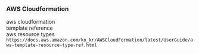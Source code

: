 
### AWS Cloudformation

aws cloudformation   
  template reference   
    aws resource types   
    ```
    https://docs.aws.amazon.com/ko_kr/AWSCloudFormation/latest/UserGuide/aws-template-resource-type-ref.html
    ```
